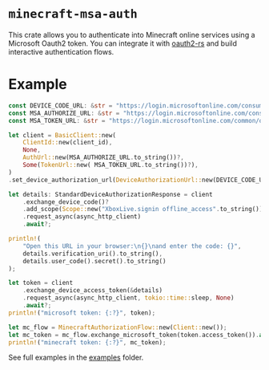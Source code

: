 # `minecraft-msa-auth`

This crate allows you to authenticate into Minecraft online services using a Microsoft Oauth2 token. You can integrate it with [oauth2-rs](https://github.com/ramosbugs/oauth2-rs) and build interactive authentication flows.

# Example

```rust
const DEVICE_CODE_URL: &str = "https://login.microsoftonline.com/consumers/oauth2/v2.0/devicecode";
const MSA_AUTHORIZE_URL: &str = "https://login.microsoftonline.com/consumers/oauth2/v2.0/authorize";
const MSA_TOKEN_URL: &str = "https://login.microsoftonline.com/common/oauth2/v2.0/token";

let client = BasicClient::new(
    ClientId::new(client_id),
    None,
    AuthUrl::new(MSA_AUTHORIZE_URL.to_string())?,
    Some(TokenUrl::new( MSA_TOKEN_URL.to_string())?),
)
.set_device_authorization_url(DeviceAuthorizationUrl::new(DEVICE_CODE_URL.to_string())?);

let details: StandardDeviceAuthorizationResponse = client
    .exchange_device_code()?
    .add_scope(Scope::new("XboxLive.signin offline_access".to_string()))
    .request_async(async_http_client)
    .await?;

println!(
    "Open this URL in your browser:\n{}\nand enter the code: {}",
    details.verification_uri().to_string(),
    details.user_code().secret().to_string()
);

let token = client
    .exchange_device_access_token(&details)
    .request_async(async_http_client, tokio::time::sleep, None)
    .await?;
println!("microsoft token: {:?}", token);

let mc_flow = MinecraftAuthorizationFlow::new(Client::new());
let mc_token = mc_flow.exchange_microsoft_token(token.access_token()).await?;
println!("minecraft token: {:?}", mc_token);
```

See full examples in the [examples](examples) folder.